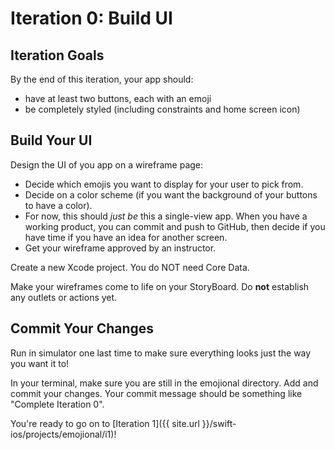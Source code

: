 # Iteration 0: Build UI

## Iteration Goals

By the end of this iteration, your app should:
  - have at least two buttons, each with an emoji
  - be completely styled (including constraints and home screen icon)

## Build Your UI

Design the UI of you app on a wireframe page:
  * Decide which emojis you want to display for your user to pick from.
  * Decide on a color scheme (if you want the background of your buttons to have a color).
  * For now, this should _just be_ this a single-view app. When you have a working product, you can commit and push to GitHub, then decide if you have time if you have an idea for another screen.
  * Get your wireframe approved by an instructor.

Create a new Xcode project. You do NOT need Core Data.

Make your wireframes come to life on your StoryBoard. Do **not** establish any outlets or actions yet.

## Commit Your Changes

Run in simulator one last time to make sure everything looks just the way you want it to!

In your terminal, make sure you are still in the emojional directory. Add and commit your changes. Your commit message should be something like "Complete Iteration 0".

You're ready to go on to [Iteration 1]({{ site.url }}/swift-ios/projects/emojional/i1)!
